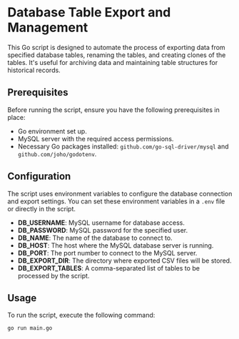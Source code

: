 # Database Table Export and Management

This Go script is designed to automate the process of exporting data from specified database tables, renaming the tables, and creating clones of the tables. It's useful for archiving data and maintaining table structures for historical records.

## Prerequisites

Before running the script, ensure you have the following prerequisites in place:

- Go environment set up.
- MySQL server with the required access permissions.
- Necessary Go packages installed: `github.com/go-sql-driver/mysql` and `github.com/joho/godotenv`.

## Configuration

The script uses environment variables to configure the database connection and export settings. You can set these environment variables in a `.env` file or directly in the script.

- **DB_USERNAME**: MySQL username for database access.
- **DB_PASSWORD**: MySQL password for the specified user.
- **DB_NAME**: The name of the database to connect to.
- **DB_HOST**: The host where the MySQL database server is running.
- **DB_PORT**: The port number to connect to the MySQL server.
- **DB_EXPORT_DIR**: The directory where exported CSV files will be stored.
- **DB_EXPORT_TABLES**: A comma-separated list of tables to be processed by the script.

## Usage

To run the script, execute the following command:

```bash
go run main.go


